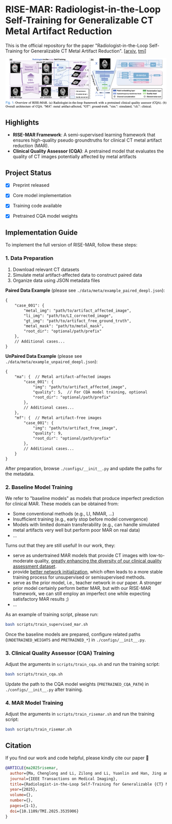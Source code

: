# RISE-MAR: Radiologist-in-the-Loop Self-Training for Generalizable CT Metal Artifact Reduction


This is the official repository for the paper "Radiologist-in-the-Loop Self-Training for Generalizable CT Metal Artifact Reduction". [[arxiv](https://arxiv.org/abs/2501.15610), [tmi](https://ieeexplore.ieee.org/document/10857416)]

![](./figs/overview.png)

## Highlights
- **RISE-MAR Framework**: A semi-supervised learning framework that ensures high-quality pseudo groundtruths for clinical CT metal artifact reduction (MAR).
- **Clinical Quality Assessor (CQA)**: A pretrained model that evaluates the quality of CT images potentially affected by metal artifacts


## Project Status
- [x] Preprint released
- [x] Core model implementation
- [x] Training code available
- [x] Pretrained CQA model weights


## Implementation Guide
To implement the full version of RISE-MAR, follow these steps:



### 1. Data Preparation
1. Download relevant CT datasets
2. Simulate metal artifact-affected data to construct paired data
3. Organize data using JSON metadata files

**Paired Data Example** (please see `./data/meta/example_paired_deepl.json`):
```jsonc
{
    "case_001": {
        "metal_img": "path/to/artifact_affected_image",
        "li_img": "path/to/LI_corrected_image",
        "gt_img": "path/to/artifact_free_ground_truth",
        "metal_mask": "path/to/metal_mask",
        "root_dir": "optional/path/prefix" 
    },
    // Additional cases...
}
```

**UnPaired Data Example** (please see `./data/meta/example_unpaired_deepl.json`):
```jsonc
{
    "ma": {  // Metal artifact-affected images
        "case_001": {
            "img": "path/to/artifact_affected_image",
            "quality": 5,  // For CQA model training, optional
            "root_dir": "optional/path/prefix"
        },
        // Additional cases...
    },
    "mf": {  // Metal artifact-free images
        "case_001": {
            "img": "path/to/artifact_free_image",
            "quality": 9,
            "root_dir": "optional/path/prefix"
        },
        // Additional cases...
    }
}
```

After preparation, browse `./configs/__init__.py` and update the paths for the metadata.


### 2. Baseline Model Training
We refer to "baseline models" as models that produce imperfect prediction for clinical MAR. These models can be obtained from: 
- Some conventional methods (e.g., LI, NMAR, ...)
- Insufficient training (e.g., early stop before model convergence)
- Models with limited domain transferability (e.g., can handle simulated metal artifacts very well but perform poor MAR on real data)
- ...

Turns out that they are still useful! In our work, they:
- serve as undertrained MAR models that provide CT images with low-to-moderate quality, <u>greatly enhancing the diversity of our clinical quality assessment dataset</u>.
- provide <u>better network initialization</u>, which often leads to a more stable training process for unsupervised or semisupervised methods.
- serve as the prior model, i.e., teacher network in our paper. A stronger prior model certainly perform better MAR, but with our RISE-MAR framework, we can still employ an imperfect one while expecting satisfactory MAR results ;) 
- ...

As an example of training script, please run:
```sh
bash scripts/train_supervised_mar.sh
```
Once the baseline models are prepared, configure related paths (`UNDETRAINED_WEIGHTS` and `PRETRAINED_*`) in `./configs/__init__.py`.


### 3. Clinical Quality Assessor (CQA) Training
Adjust the arguments in `scripts/train_cqa.sh` and run the training script:
```sh
bash scripts/train_cqa.sh
```

Update the path to the CQA model weights (`PRETRAINED_CQA_PATH`) in `./configs/__init__.py` after training.



### 4. MAR Model Training
Adjust the arguments in `scripts/train_risemar.sh` and run the training script:
```sh
bash scripts/train_risemar.sh
```


## Citation
If you find our work and code helpful, please kindly cite our paper :blue_heart:

```bibtex
@ARTICLE{ma2025risemar,
  author={Ma, Chenglong and Li, Zilong and Li, Yuanlin and Han, Jing and Zhang, Junping and Zhang, Yi and Liu, Jiannan and Shan, Hongming},
  journal={IEEE Transactions on Medical Imaging}, 
  title={Radiologist-in-the-Loop Self-Training for Generalizable {CT} Metal Artifact Reduction}, 
  year={2025},
  volume={},
  number={},
  pages={1-1},
  doi={10.1109/TMI.2025.3535906}
}
```

